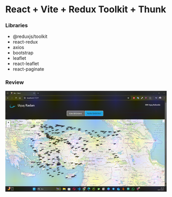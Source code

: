 # React + Vite + Redux Toolkit + Thunk

### Libraries
- @reduxjs/toolkit 
- react-redux 
- axios 
- bootstrap 
- leaflet 
- react-leaflet
- react-paginate

### Review
![](/public/radar.gif)
